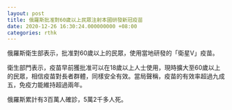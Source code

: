 ```yaml
---
layout: post
title: 俄羅斯批准對60歲以上民眾注射本國研發新冠疫苗
date: 2020-12-26 16:30:24.000000000 +08:00
categories: rthk
---
```


俄羅斯衛生部表示，批准對60歲以上的民眾，使用當地研發的「衛星V」疫苗。

衛生部門表示，疫苗早前獲批准可以在18歲以上人士使用，現時擴大至60歲以上的民眾，相信疫苗對長者群體，同樣安全有效。當局聲稱，疫苗的有效率超過九成五，免疫力能維持超過兩年。

俄羅斯累計有3百萬人確診，5萬2千多人死。
